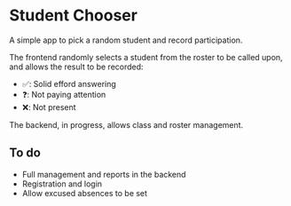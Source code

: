 # Student Chooser

A simple app to pick a random student and record participation.

The frontend randomly selects a student from the roster to be called upon, and allows the result to be recorded:

* ✅: Solid efford answering
* ❓: Not paying attention
* ❌: Not present

The backend, in progress, allows class and roster management.

## To do

* Full management and reports in the backend
* Registration and login
* Allow excused absences to be set